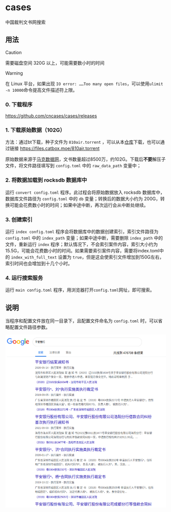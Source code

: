 # cases

中国裁判文书网搜索

## 用法

> [!CAUTION]
> 需要磁盘空间 320G 以上，可能需要数小时的时间

> [!WARNING]
> 在 Linux 平台，如果出现 `IO error: ……Too many open files`，可以使用`ulimit -n 10000`命令提高文件描述符上限。

### 0. 下载程序

https://github.com/cncases/cases/releases

### 1. 下载原始数据（102G）

方法：通过bt下载，种子文件为 `810air.torrent` ，可以从本[仓库](./810air.torrent)下载，也可以通过链接 https://files.catbox.moe/810air.torrent

原始数据来源于[马克数据网](https://www.macrodatas.cn/article/1147471898)，文书数量超过8500万，约102G。下载后**不要**解压子文件，将文件路径填写到 `config.toml` 中的 `raw_data_path` 变量中；

### 2. 将数据加载到 rocksdb 数据库中

运行 `convert config.toml` 程序。此过程会将原始数据放入 rocksdb 数据库中，数据库文件路径为 `config.toml` 中的 `db` 变量；转换后的数据大小约为 200G，转换可能会花费数小时的时间；如果中途中断，再次运行会从中断处继续。

### 3. 创建索引
运行 `index config.toml` 程序会将数据库中的数据创建索引，索引文件路径为 `config.toml` 中的 `index_path` 变量；如果中途中断，需要删除 `index_path` 中的文件，重新运行 `index` 程序；默认情况下，不会索引案件内容，索引大小约为 15.5G，可能会花费数小时的时间。如果需要索引案件内容，需要将index.toml中的 `index_with_full_text` 设置为 `true`，但是这会使索引文件增加到150G左右，索引时间也会增加到十几个小时。

### 4. 运行搜索服务
运行 `main config.toml` 程序，用浏览器打开`config.toml`网址，即可搜索。

## 说明

当程序和配置文件放在同一目录下，且配置文件命名为 `config.toml` 时，可以省略配置文件路径参数。

![screenshot](Screenshot.png)
